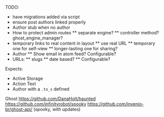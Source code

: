 TODO: 
* have migrations added via script
* ensure post authors linked properly
* Author stub when no author
* How to protect admin routes
** separate engine?
** controller method? ghost_engine_manager?
* temporary links to real content in layout
** use real URL
** temporary one for self-view
** longer-lasting one for sharing?
* Author
** Show email in atom feed? Configurable?
* URLs:
** slugs
** date based?
** Configurable?

Expects: 
* Active Storage
* Action Text
* Author with a `.to_s` defined



Ghost
https://github.com/DanaHolt/haunted
https://github.com/infinityrobot/spooky
https://github.com/invenio-br/ghost-api/ (spooky, with updates)
